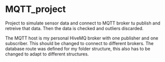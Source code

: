 # MQTT_project

Project to simulate sensor data and connect to MQTT broker tu publish and retreive that data. Then the data is checked and outliers discarded.

The MQTT host is my personal HiveMQ broker with one publisher and one subscriber. This should be changed to connect to different brokers.
The database route was defined for my folder structure, this also has to be changed to adapt to different structures.
